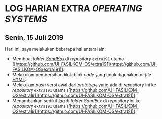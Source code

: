 # LOG HARIAN EXTRA *OPERATING SYSTEMS*
## Senin, 15 Juli 2019

Hari ini, saya melakukan beberapa hal antara lain:
- Membuat *folder* *[SandBox](https://github.com/UI-FASILKOM-OS/extra191/tree/master/SandBox/andriansyahp)* di *repository* `extra191` utama ([https://github.com/UI-FASILKOM-OS/extra191](https://github.com/UI-FASILKOM-OS/extra191)).
- Melakukan pembersihan blok-blok *code* yang tidak digunakan di *file* [HTML](https://github.com/andriansyahp/extra191/blob/master/index.html).
- Melakukan *push* versi awal dari *prototype* yang ada di *repository* ini ke *repository* `extra191` utama ([https://github.com/UI-FASILKOM-OS/extra191](https://github.com/UI-FASILKOM-OS/extra191)).
- Menambahkan sedikit *[log](https://github.com/UI-FASILKOM-OS/extra191/tree/master/SandBox/andriansyahp)* di *folder SandBox* di *repository* ini ke *repository* `extra191` utama ([https://github.com/UI-FASILKOM-OS/extra191](https://github.com/UI-FASILKOM-OS/extra191)).